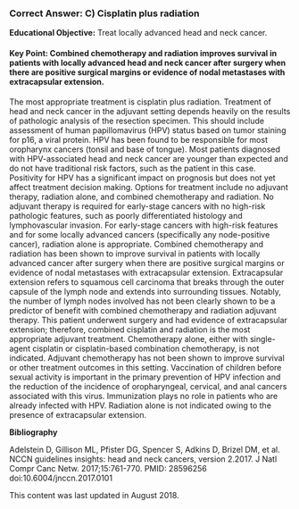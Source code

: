 
### Correct Answer: C) Cisplatin plus radiation 

**Educational Objective:** Treat locally advanced head and neck cancer.

#### **Key Point:** Combined chemotherapy and radiation improves survival in patients with locally advanced head and neck cancer after surgery when there are positive surgical margins or evidence of nodal metastases with extracapsular extension.

The most appropriate treatment is cisplatin plus radiation. Treatment of head and neck cancer in the adjuvant setting depends heavily on the results of pathologic analysis of the resection specimen. This should include assessment of human papillomavirus (HPV) status based on tumor staining for p16, a viral protein. HPV has been found to be responsible for most oropharynx cancers (tonsil and base of tongue). Most patients diagnosed with HPV-associated head and neck cancer are younger than expected and do not have traditional risk factors, such as the patient in this case. Positivity for HPV has a significant impact on prognosis but does not yet affect treatment decision making. Options for treatment include no adjuvant therapy, radiation alone, and combined chemotherapy and radiation. No adjuvant therapy is required for early-stage cancers with no high-risk pathologic features, such as poorly differentiated histology and lymphovascular invasion. For early-stage cancers with high-risk features and for some locally advanced cancers (specifically any node-positive cancer), radiation alone is appropriate. Combined chemotherapy and radiation has been shown to improve survival in patients with locally advanced cancer after surgery when there are positive surgical margins or evidence of nodal metastases with extracapsular extension. Extracapsular extension refers to squamous cell carcinoma that breaks through the outer capsule of the lymph node and extends into surrounding tissues. Notably, the number of lymph nodes involved has not been clearly shown to be a predictor of benefit with combined chemotherapy and radiation adjuvant therapy. This patient underwent surgery and had evidence of extracapsular extension; therefore, combined cisplatin and radiation is the most appropriate adjuvant treatment.
Chemotherapy alone, either with single-agent cisplatin or cisplatin-based combination chemotherapy, is not indicated. Adjuvant chemotherapy has not been shown to improve survival or other treatment outcomes in this setting.
Vaccination of children before sexual activity is important in the primary prevention of HPV infection and the reduction of the incidence of oropharyngeal, cervical, and anal cancers associated with this virus. Immunization plays no role in patients who are already infected with HPV.
Radiation alone is not indicated owing to the presence of extracapsular extension.

**Bibliography**

Adelstein D, Gillison ML, Pfister DG, Spencer S, Adkins D, Brizel DM, et al. NCCN guidelines insights: head and neck cancers, version 2.2017. J Natl Compr Canc Netw. 2017;15:761-770. PMID: 28596256 doi:10.6004/jnccn.2017.0101

This content was last updated in August 2018.